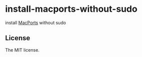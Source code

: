 # install-macports-without-sudo

install [MacPorts](https://www.macports.org/) without sudo

## License

The MIT license.
